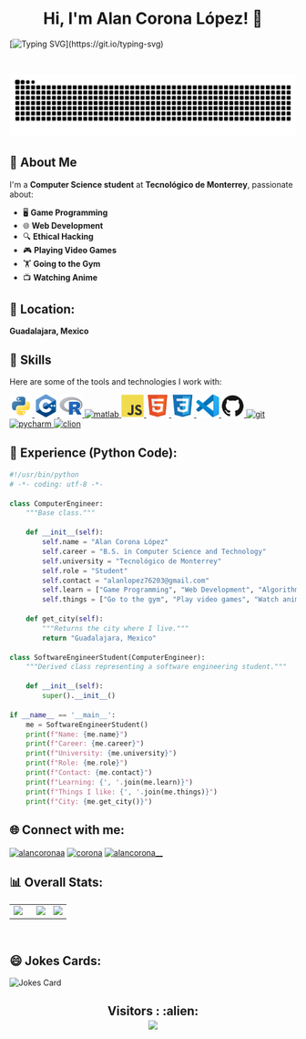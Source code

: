 
<h1 align="center"> Hi, I'm Alan Corona López! 👋 </h1>

[![Typing SVG](https://readme-typing-svg.herokuapp.com?font=Architects+Daughter&color=196F3D&size=30&lines=;Computer+Science+Student;I+Love+Coding+and;Ethical+Hacking;Welcome+to+my+GitHub!)](https://git.io/typing-svg)



</br>
 
  ![Snake animation](https://github.com/AlanCoronaaa/AlanCoronaaa/blob/output/github-contribution-grid-snake.svg)


## 🌟 About Me
I'm a **Computer Science student** at **Tecnológico de Monterrey**, passionate about:
- 🖥️ **Game Programming**
- 🌐 **Web Development**
- 🔍 **Ethical Hacking**
- 🎮 **Playing Video Games**
- 🏋️ **Going to the Gym**
- 📺 **Watching Anime**

## 📍 Location:
**Guadalajara, Mexico**


## 🔧 Skills
Here are some of the tools and technologies I work with:

<p align="left">
  <!-- Python -->
  <a href="https://www.python.org" target="_blank" rel="noreferrer">
    <img src="https://raw.githubusercontent.com/devicons/devicon/master/icons/python/python-original.svg" alt="python" width="40" height="40"/>
  </a>
  
  <!-- C++ -->
  <a href="https://www.w3schools.com/cpp/" target="_blank" rel="noreferrer">
    <img src="https://raw.githubusercontent.com/devicons/devicon/master/icons/cplusplus/cplusplus-original.svg" alt="cplusplus" width="40" height="40"/>
  </a>
  
  <!-- R -->
  <a href="https://www.r-project.org/" target="_blank" rel="noreferrer">
    <img src="https://raw.githubusercontent.com/devicons/devicon/master/icons/r/r-original.svg" alt="R" width="40" height="40"/>
  </a>
  
  <!-- MATLAB -->
  <a href="https://www.mathworks.com/" target="_blank" rel="noreferrer">
    <img src="https://upload.wikimedia.org/wikipedia/commons/2/21/Matlab_Logo.png" alt="matlab" width="40" height="40"/>
  </a>
  
  <!-- JavaScript -->
  <a href="https://www.javascript.com/" target="_blank" rel="noreferrer">
    <img src="https://raw.githubusercontent.com/devicons/devicon/master/icons/javascript/javascript-original.svg" alt="javascript" width="40" height="40"/>
  </a>
  
  <!-- HTML -->
  <a href="https://www.w3.org/html/" target="_blank" rel="noreferrer">
    <img src="https://raw.githubusercontent.com/devicons/devicon/master/icons/html5/html5-original.svg" alt="html5" width="40" height="40"/>
  </a>
  
  <!-- CSS -->
  <a href="https://www.w3schools.com/css/" target="_blank" rel="noreferrer">
    <img src="https://raw.githubusercontent.com/devicons/devicon/master/icons/css3/css3-original.svg" alt="css3" width="40" height="40"/>
  </a>
  
  <!-- Visual Studio Code -->
  <a href="https://code.visualstudio.com/" target="_blank" rel="noreferrer">
    <img src="https://raw.githubusercontent.com/devicons/devicon/master/icons/vscode/vscode-original.svg" alt="vscode" width="40" height="40"/>
  </a>
  
  <!-- GitHub -->
  <a href="https://github.com/" target="_blank" rel="noreferrer">
    <img src="https://raw.githubusercontent.com/devicons/devicon/master/icons/github/github-original.svg" alt="github" width="40" height="40"/>
  </a>
  
  <!-- Git -->
  <a href="https://git-scm.com/" target="_blank" rel="noreferrer">
    <img src="https://www.vectorlogo.zone/logos/git-scm/git-scm-icon.svg" alt="git" width="40" height="40"/>
  </a>
  
  <!-- PyCharm -->
  <a href="https://www.jetbrains.com/pycharm/" target="_blank" rel="noreferrer">
    <img src="https://resources.jetbrains.com/storage/products/pycharm/img/meta/pycharm_logo_300x300.png" alt="pycharm" width="40" height="40"/>
  </a>

  <!-- CLion -->
  <a href="https://www.jetbrains.com/clion/" target="_blank" rel="noreferrer">
    <img src="https://resources.jetbrains.com/storage/products/clion/img/meta/clion_logo_300x300.png" alt="clion" width="40" height="40"/>
  </a>
</p>



## 💼 Experience (Python Code):

```python
#!/usr/bin/python
# -*- coding: utf-8 -*-

class ComputerEngineer:
    """Base class."""
    
    def __init__(self):
        self.name = "Alan Corona López"
        self.career = "B.S. in Computer Science and Technology"
        self.university = "Tecnológico de Monterrey"
        self.role = "Student"
        self.contact = "alanlopez76203@gmail.com"
        self.learn = ["Game Programming", "Web Development", "Algorithms", "Ethical Hacking"]
        self.things = ["Go to the gym", "Play video games", "Watch anime"]

    def get_city(self):
        """Returns the city where I live."""
        return "Guadalajara, Mexico"

class SoftwareEngineerStudent(ComputerEngineer):
    """Derived class representing a software engineering student."""
    
    def __init__(self):
        super().__init__()

if __name__ == '__main__':
    me = SoftwareEngineerStudent()
    print(f"Name: {me.name}")
    print(f"Career: {me.career}")
    print(f"University: {me.university}")
    print(f"Role: {me.role}")
    print(f"Contact: {me.contact}")
    print(f"Learning: {', '.join(me.learn)}")
    print(f"Things I like: {', '.join(me.things)}")
    print(f"City: {me.get_city()}")
```

<h2 align="left">🌐 Connect with me:</h2>
<p align="left">
<a href="https://linkedin.com/in/alancoronaa" target="blank"><img align="center" src="https://raw.githubusercontent.com/rahuldkjain/github-profile-readme-generator/master/src/images/icons/Social/linked-in-alt.svg" alt="alancoronaa" height="30" width="40" /></a>
<a href="https://stackoverflow.com/users/corona" target="blank"><img align="center" src="https://raw.githubusercontent.com/rahuldkjain/github-profile-readme-generator/master/src/images/icons/Social/stack-overflow.svg" alt="corona" height="30" width="40" /></a>
<a href="https://instagram.com/alancorona__" target="blank"><img align="center" src="https://raw.githubusercontent.com/rahuldkjain/github-profile-readme-generator/master/src/images/icons/Social/instagram.svg" alt="alancorona__" height="30" width="40" /></a>
</p>



<h2 align="left">📊  Overall Stats:</h2>
 
<table width="100%"> 
  <tr>
    <td width="40%">
      <img src="https://github-readme-stats.vercel.app/api?username=AlanCoronaaa&show_icons=true&theme=algolia">
    </td>
    <td width="30%">
      <img src="https://github-readme-stats-eight-theta.vercel.app/api/top-langs/?username=AlanCoronaaa&layout=compact&langs_count=8&theme=algolia">
    </td>
    <td width="30%">
      <img src="https://github-readme-stats.vercel.app/api/top-langs?username=AlanCoronaaa&amp;langs_count=8&amp;theme=algolia">
    </td>
  </tr>
</table>

<br/>



<h2 align="left">😄  Jokes Cards:</h2>

   ![Jokes Card](https://readme-jokes.vercel.app/api?theme=tokyonight)



<h2 align="center"> Visitors : :alien:<br> <img src="https://profile-counter.glitch.me/AlanCoronaaa/count.svg" /> </h2>
